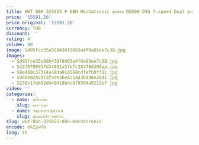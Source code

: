 ```yaml
---
title: WWT 0BH 325025 P 0BH Mechatronic ชุดซ่อม DQ500 DSG 7-speed Dual ชุดซ่อมคลัทช์ 0BH 927711 การซ่อมแซมระบบเกียร์ Mekatronic C
price: '15591.26'
price_original: '15591.26'
currency: THB
discount: ''
rating: 4
volume: 89
image: Sd95fce35e509438f8003a4f9a85ee7c3B.jpg
images:
  - Sd95fce35e509438f8003a4f9a85ee7c3B.jpg
  - S22f0708937d34801a37e7c38478d308ap.jpg
  - S9a468c37314a48da916568cdfefb0ff1c.jpg
  - S988e028c973f4deabe6c1a43b936e20dI.jpg
  - S238e17eb92d440418b4c8f9394a5213eF.jpg
video: ''
categories:
  - name: เครื่องมือ
    slug: เคร-องม
  - name: วัดและการวิเคราะห์
    slug: ดและการว-เคราะห
slug: wwt-0bh-325025-0bh-mechatronic
encode: okZywTo
lang: th
---
```

  
